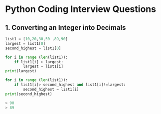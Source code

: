 # Python Coding Interview Questions


<!-- Content-->

## 1. Converting an Integer into Decimals

```python
list1 = [10,20,30,50 ,89,90]
largest = list1[0]
second_highest = list1[0]

for i in range (len(list1)):
    if list1[i] > largest:
        largest = list1[i]
print(largest)

for i in range (len(list1)):
    if list1[i]> second_highest and list1[i]!=largest:
        second_highest = list1[i]
print(second_highest)

> 90
> 89

```
